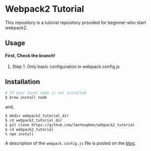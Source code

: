 # Webpack2 Tutorial
This repository is a tutorial repository provided for beginner who start webpack2.

## Usage
#### First, Check the branch!
1. Step 1. Only basic configuration in webpack.config.js

## Installation
```bash
# If your local node is not installed
$ brew install node 
```
and,
```bash
$ mkdir webpack2_tutorial_dir
$ cd webpack2_tutorial_dir
$ git clone https://github.com/JaeYeopHan/webpack2_tutorial
$ cd webpack2_tutorial
% npm install
```

A description of the `webpack.config.js` file is posted on the [blog](https://jaeyeophan.github.io/).


